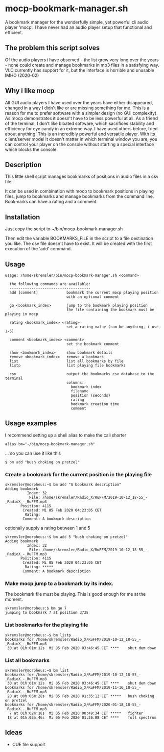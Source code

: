 # mocp-bookmark-manager.sh
A bookmark manager for the wonderfully simple, yet powerful cli audio player 'mocp'. I have never had an audio player setup that functional and efficient.  

## The problem this script solves

Of the audio players i have observed - the list grew very long over the years - none could create and manage bookmarks in mp3 files in a satisfying way. VLC currently has support for it, but the interface is horrible and unusable IMHO (2020-02)

## Why i like mocp

All GUI audio players I have used over the years have either disappeared, changed in a way I didn't like or are missing something for me. This is a reason for me to prefer software with a simpler design (no GUI complexity). As mocp demonstrates it doesn't have to be less powerful at all. As a friend of the terminal, I don't like bloated software, which sacrifices stability and efficiency for eye candy in an extreme way. I have used others before, tried about anything. This is an incredibly powerful and versatile player. With its client/server model It doesn't matter in which terminal window you are, you can control your player on the console without starting a special interface which blocks the console.

## Description

This little shell script manages bookmarks of positions in audio files in a csv file. 

It can be used in combination with mocp to bookmark positions in playing files, jump to bookmarks and manage bookmarks from the command line. Bookmarks can have a rating and a comment.

## Installation

Just copy the script to ~/bin/mocp-bookmark-manager.sh

Then edit the variable BOOKMARKS_FILE in the script to a file destination you like. 
The csv file doesn't have to exist. It will be created with the first execution of the 'add' command.

## Usage 
```
usage: /home/skremsler/bin/mocp-bookmark-manager.sh <command>

  the following commands are available:
  -------------------------------------
  add [comment]             bookmark the current mocp playing position
                            with an optional comment

  go <bookmark_index>       jump to the bookmark playing position
                            the file containing the bookmark must be playing in mocp

  rating <bookmark_index> <rating> 
                            set a rating value (can be anything, i use 1-5)

  comment <bookmark_index> <comment> 
                            set the bookmark comment

  show <bookmark_index>     show bookmark details
  remove <bookmark_index>   remove a bookmark
  list                      list all bookmarks by file
  listp                     list playing file bookmarks

  csv                       output the bookmarks csv database to the terminal
                            columns:
                              bookmark index
                              filename
                              position (seconds)
                              rating
                              bookmark creation time
                              comment

```

## Usage examples

I recommend setting up a shell alias to make the call shorter
```
alias bm="~/bin/mocp-bookmark-manager.sh"
```
... so you can use it like this

```
$ bm add "bush choking on pretzel"
```

### Create a bookmark for the current position in the playing file
```
skremsler@morpheus:~$ bm add "A bookmark description"
Adding bookmark
	      Index: 32
	       File: /home/skremsler/Radio_X/RuFFM/2019-10-12_18-55_-_RadioX_-_RuFFM.mp3
	   Position: 4115
	    Created: Mi 05 Feb 2020 04:23:05 CET
	     Rating:
	    Comment: A bookmark description
```

optionally supply a rating between 1 and 5
```
skremsler@morpheus:~$ bm add 5 "bush choking on pretzel"
Adding bookmark
	      Index: 32
	       File: /home/skremsler/Radio_X/RuFFM/2019-10-12_18-55_-_RadioX_-_RuFFM.mp3
	   Position: 4115
	    Created: Mi 05 Feb 2020 04:23:05 CET
	     Rating: *****
	    Comment: A bookmark description
```

### Make mocp jump to a bookmark by its index.
The bookmark file must be playing. This is good enough for me at the moment.
```
skremsler@morpheus:$ bm go 7
jumping to bookmark 7 at position 3738
```

### List bookmarks for the playing file
```
skremsler@morpheus:~$ bm listp
bookmarks for /home/skremsler/Radio_X/RuFFM/2019-10-12_18-55_-_RadioX_-_RuFFM.mp3
 30 at 01h:01m:12s	Mi 05 Feb 2020 03:46:45 CET	****	shut dem down
```

### List all bookmarks
```
skremsler@morpheus:~$ bm list
bookmarks for /home/skremsler/Radio_X/RuFFM/2019-10-12_18-55_-_RadioX_-_RuFFM.mp3
 30 at 01h:01m:12s	Mi 05 Feb 2020 03:46:45 CET	****	shut dem down
bookmarks for /home/skremsler/Radio_X/RuFFM/2019-11-16_18-55_-_RadioX_-_RuFFM.mp3
 20 at 00h:05m:28s	Mi 05 Feb 2020 01:35:12 CET	***** 	bush choking on pretzel
bookmarks for /home/skremsler/Radio_X/RuFFM/2020-01-18_18-55_-_RadioX_-_RuFFM.mp3
  7 at 01h:02m:18s	Mi 05 Feb 2020 00:49:34 CET	*****	fighter
 18 at 01h:02m:46s	Mi 05 Feb 2020 01:26:08 CET	****	full spectrum
 ```


## Ideas

- CUE file support
